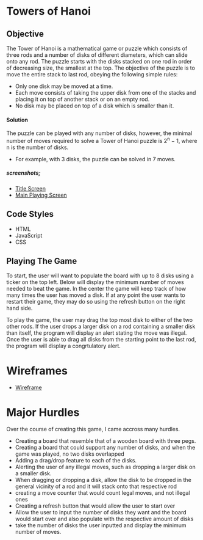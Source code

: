 # Towers of Hanoi

## Objective
The Tower of Hanoi is a mathematical game or puzzle which consists of three rods and a number of disks of different diameters, which can slide onto any rod. The puzzle starts with the disks stacked on one rod in order of decreasing size, the smallest at the top. The objective of the puzzle is to move the entire stack to last rod, obeying the following simple rules:
- Only one disk may be moved at a time.
- Each move consists of taking the upper disk from one of the stacks and placing it on top of another stack or on an empty rod.
- No disk may be placed on top of a disk which is smaller than it.

#### Solution
The puzzle can be played with any number of disks, however, the minimal number of moves required to solve a Tower of Hanoi puzzle is 2<sup>n</sup> − 1, where n is the number of disks. 
- For example, with 3 disks, the puzzle can be solved in 7 moves.

##### screenshots;
- [Title Screen](images/screenshot_1.jpg)
- [Main Playing Screen](images/screenshot_2.jpg)

## Code Styles
- HTML
- JavaScript
- CSS

## Playing The Game
To start, the user will want to populate the board with up to 8 disks using a ticker on the top left. Below will display the minimum number of moves needed to beat the game. In the center the game will keep track of how many times the user has moved a disk. If at any point the user wants to restart their game, they may do so using the refresh button on the right hand side.

To play the game, the user may drag the top most disk to either of the two other rods. If the user drops a larger disk on a rod containing a smaller disk than itself, the program will display an alert stating the move was illegal. Once the user is able to drag all disks from the starting point to the last rod, the program will display a congrtulatory alert.

# Wireframes
- [Wireframe](images/wireframe.jpeg)

# Major Hurdles
Over the course of creating this game, I came accross many hurdles.
- Creating a board that resemble that of a wooden board with three pegs.
- Creating a board that could support any number of disks, and when the game was played, no two disks overlapped
- Adding a drag/drop feature to each of the disks.
- Alerting the user of any illegal moves, such as dropping a larger disk on a smaller disk.
- When dragging or dropping a disk, allow the disk to be dropped in the general vicinity of a rod and it will stack onto that respective rod
- creating a move counter that would count legal moves, and not illegal ones
- Creating a refresh button that would allow the user to start over
- Allow the user to input the number of disks they want and the board would start over and also populate with the respective amount of disks
- take the number of disks the user inputted and display the minimum number of moves.
